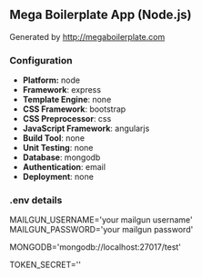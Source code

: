 ## Mega Boilerplate App (Node.js)

Generated by http://megaboilerplate.com

### Configuration
- **Platform:** node
- **Framework**: express
- **Template Engine**: none
- **CSS Framework**: bootstrap
- **CSS Preprocessor**: css
- **JavaScript Framework**: angularjs
- **Build Tool**: none
- **Unit Testing**: none
- **Database**: mongodb
- **Authentication**: email
- **Deployment**: none

### .env details

MAILGUN_USERNAME='your mailgun username'
MAILGUN_PASSWORD='your mailgun password'

MONGODB='mongodb://localhost:27017/test'


TOKEN_SECRET=''

